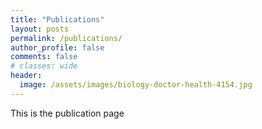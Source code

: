 ```yaml
---
title: "Publications"
layout: posts
permalink: /publications/
author_profile: false
comments: false
# classes: wide
header:
  image: /assets/images/biology-doctor-health-4154.jpg
---
```


This is the publication page
         

